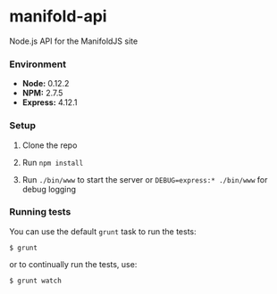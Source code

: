 
manifold-api
============

Node.js API for the ManifoldJS site

### Environment

* **Node:** 0.12.2
* **NPM:** 2.7.5
* **Express:** 4.12.1

### Setup

1. Clone the repo

2. Run `npm install`

3. Run `./bin/www` to start the server or `DEBUG=express:* ./bin/www`
   for debug logging

### Running tests

You can use the default `grunt` task to run the tests:

`$ grunt`

or to continually run the tests, use:

`$ grunt watch`
